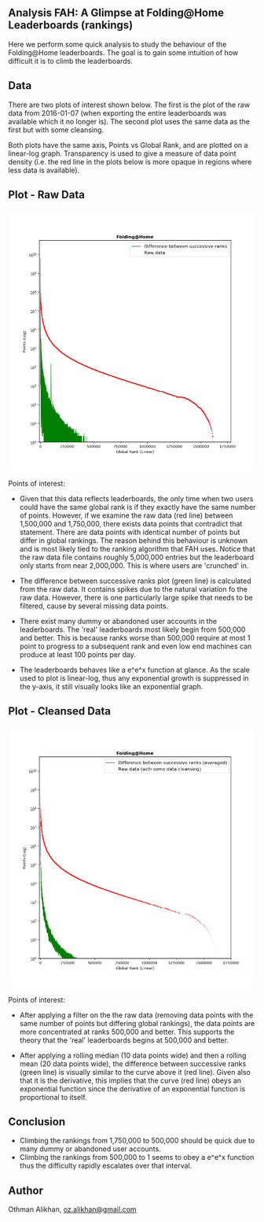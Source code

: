 Analysis FAH: A Glimpse at Folding@Home Leaderboards (rankings)
----------------------------------------------------------------
Here we perform some quick analysis to study the behaviour of
the Folding@Home leaderboards. The goal is to gain some intuition
of how difficult it is to climb the leaderboards.


Data
----
There are two plots of interest shown below. The first is the
plot of the raw data from 2016-01-07 (when exporting the entire
leaderboards was available which it no longer is). The second plot
uses the same data as the first but with some cleansing.

Both plots have the same axis, Points vs Global Rank, and are
plotted on a linear-log graph. Transparency is used to give
a measure of data point density (i.e. the red line in the plots below
is more opaque in regions where less data is available).


Plot - Raw Data
---------------
![](plot_raw_(07-01-2016).png)

Points of interest:

- Given that this data reflects leaderboards, the only time
when two users could have the same global rank is if they exactly have
the same number of points. However, if we examine the raw data
(red line) between 1,500,000 and 1,750,000, there exists data points
that contradict that statement. There are data points with identical
number of points but differ in global rankings. The reason behind
this behaviour is unknown and is most likely tied to the ranking
algorithm that FAH uses. Notice that the raw data file contains
roughly 5,000,000 entries but the leaderboard only starts from
near 2,000,000. This is where users are 'crunched' in.

- The difference between successive ranks plot (green line) is
calculated from the raw data. It contains spikes due to the natural
variation fo the raw data. However, there is one particularly large
spike that needs to be filtered, cause by several missing data points.

- There exist many dummy or abandoned user accounts in the leaderboards.
The 'real' leaderboards most likely begin from 500,000 and better. This is
because ranks worse than 500,000 require at most 1 point to progress to a
subsequent rank and even low end machines can produce at least 100 points
per day.

- The leaderboards behaves like a e^e^x function at glance. As the scale
used to plot is linear-log, thus any exponential growth is suppressed in the
y-axis, it still visually looks like an exponential graph.


Plot - Cleansed Data
--------------------
![](plot_cleansed_(07-01-2016).png)

Points of interest:

- After applying a filter on the the raw data (removing data points with the
same number of points but differing global rankings), the data points are
more concentrated at ranks 500,000 and better. This supports the theory
that the 'real' leaderboards begins at 500,000 and better.

- After applying a rolling median (10 data points wide) and then a rolling mean
(20 data points wide), the difference between successive ranks (green line) is
visually similar to the curve above it (red line). Given also that it is the
derivative, this implies that the curve (red line) obeys an exponential
function since the derivative of an exponential function is proportional
to itself.


Conclusion
----------
- Climbing the rankings from 1,750,000 to 500,000 should be quick due to many
dummy or abandoned user accounts.
- Climbing the rankings from 500,000 to 1 seems to obey a e^e^x function thus
the difficulty rapidly escalates over that interval.


Author
-------
Othman Alikhan, oz.alikhan@gmail.com

